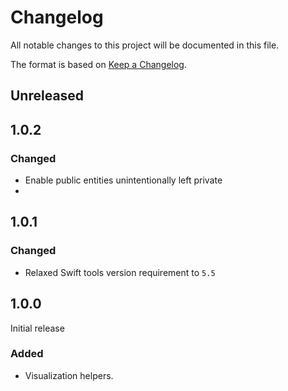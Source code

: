 # Changelog

All notable changes to this project will be documented in this file.

The format is based on [Keep a Changelog](https://keepachangelog.com/en/1.1.0/).

## Unreleased

## 1.0.2

### Changed
* Enable public entities unintentionally left private
* 

## 1.0.1

### Changed

* Relaxed Swift tools version requirement to `5.5`

## 1.0.0
Initial release

### Added

* Visualization helpers.

